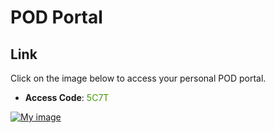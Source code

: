 # POD Portal

## Link
Click on the image below to access your personal POD portal.

- **Access Code**: <span style='color:#479608'>5C7T</span>

<a href="https://hybrid-portal.ace.aviatrixlab.com/" target="_blank">

![My image](images/ACE-Hybrid-Logo.png)

</a>